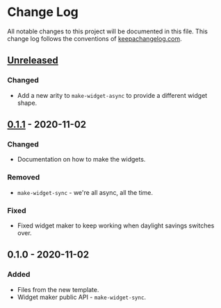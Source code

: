 # Change Log
All notable changes to this project will be documented in this file. This change log follows the conventions of [keepachangelog.com](http://keepachangelog.com/).

## [Unreleased]
### Changed
- Add a new arity to `make-widget-async` to provide a different widget shape.

## [0.1.1] - 2020-11-02
### Changed
- Documentation on how to make the widgets.

### Removed
- `make-widget-sync` - we're all async, all the time.

### Fixed
- Fixed widget maker to keep working when daylight savings switches over.

## 0.1.0 - 2020-11-02
### Added
- Files from the new template.
- Widget maker public API - `make-widget-sync`.

[Unreleased]: https://github.com/your-name/luminus-scaffolding/compare/0.1.1...HEAD
[0.1.1]: https://github.com/your-name/luminus-scaffolding/compare/0.1.0...0.1.1
